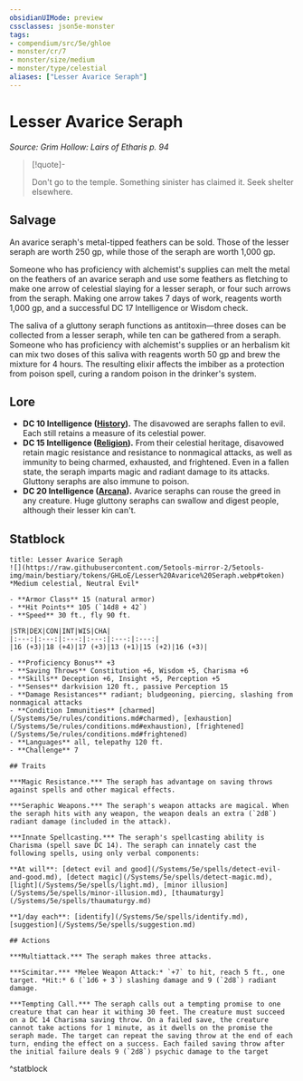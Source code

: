 ```yaml
---
obsidianUIMode: preview
cssclasses: json5e-monster
tags:
- compendium/src/5e/ghloe
- monster/cr/7
- monster/size/medium
- monster/type/celestial
aliases: ["Lesser Avarice Seraph"]
---
```

# Lesser Avarice Seraph
*Source: Grim Hollow: Lairs of Etharis p. 94*  

> [!quote]-  
> 
> Don't go to the temple. Something sinister has claimed it. Seek shelter elsewhere.

## Salvage

An avarice seraph's metal-tipped feathers can be sold. Those of the lesser seraph are worth 250 gp, while those of the seraph are worth 1,000 gp.

Someone who has proficiency with alchemist's supplies can melt the metal on the feathers of an avarice seraph and use some feathers as fletching to make one arrow of celestial slaying for a lesser seraph, or four such arrows from the seraph. Making one arrow takes 7 days of work, reagents worth 1,000 gp, and a successful DC 17 Intelligence or Wisdom check.

The saliva of a gluttony seraph functions as antitoxin—three doses can be collected from a lesser seraph, while ten can be gathered from a seraph. Someone who has proficiency with alchemist's supplies or an herbalism kit can mix two doses of this saliva with reagents worth 50 gp and brew the mixture for 4 hours. The resulting elixir affects the imbiber as a protection from poison spell, curing a random poison in the drinker's system.

## Lore

- **DC 10 Intelligence ([History](/Systems/5e/rules/skills.md#History)).** The disavowed are seraphs fallen to evil. Each still retains a measure of its celestial power.  
- **DC 15 Intelligence ([Religion](/Systems/5e/rules/skills.md#Religion)).** From their celestial heritage, disavowed retain magic resistance and resistance to nonmagical attacks, as well as immunity to being charmed, exhausted, and frightened. Even in a fallen state, the seraph imparts magic and radiant damage to its attacks. Gluttony seraphs are also immune to poison.  
- **DC 20 Intelligence ([Arcana](/Systems/5e/rules/skills.md#Arcana)).** Avarice seraphs can rouse the greed in any creature. Huge gluttony seraphs can swallow and digest people, although their lesser kin can't.  

## Statblock

```ad-statblock
title: Lesser Avarice Seraph
![](https://raw.githubusercontent.com/5etools-mirror-2/5etools-img/main/bestiary/tokens/GHLoE/Lesser%20Avarice%20Seraph.webp#token)
*Medium celestial, Neutral Evil*

- **Armor Class** 15 (natural armor)
- **Hit Points** 105 (`14d8 + 42`)
- **Speed** 30 ft., fly 90 ft.

|STR|DEX|CON|INT|WIS|CHA|
|:---:|:---:|:---:|:---:|:---:|:---:|
|16 (+3)|18 (+4)|17 (+3)|13 (+1)|15 (+2)|16 (+3)|

- **Proficiency Bonus** +3
- **Saving Throws** Constitution +6, Wisdom +5, Charisma +6
- **Skills** Deception +6, Insight +5, Perception +5
- **Senses** darkvision 120 ft., passive Perception 15
- **Damage Resistances** radiant; bludgeoning, piercing, slashing from nonmagical attacks
- **Condition Immunities** [charmed](/Systems/5e/rules/conditions.md#charmed), [exhaustion](/Systems/5e/rules/conditions.md#exhaustion), [frightened](/Systems/5e/rules/conditions.md#frightened)
- **Languages** all, telepathy 120 ft.
- **Challenge** 7

## Traits

***Magic Resistance.*** The seraph has advantage on saving throws against spells and other magical effects.

***Seraphic Weapons.*** The seraph's weapon attacks are magical. When the seraph hits with any weapon, the weapon deals an extra (`2d8`) radiant damage (included in the attack).

***Innate Spellcasting.*** The seraph's spellcasting ability is Charisma (spell save DC 14). The seraph can innately cast the following spells, using only verbal components:

**At will**: [detect evil and good](/Systems/5e/spells/detect-evil-and-good.md), [detect magic](/Systems/5e/spells/detect-magic.md), [light](/Systems/5e/spells/light.md), [minor illusion](/Systems/5e/spells/minor-illusion.md), [thaumaturgy](/Systems/5e/spells/thaumaturgy.md)

**1/day each**: [identify](/Systems/5e/spells/identify.md), [suggestion](/Systems/5e/spells/suggestion.md)

## Actions

***Multiattack.*** The seraph makes three attacks.

***Scimitar.*** *Melee Weapon Attack:* `+7` to hit, reach 5 ft., one target. *Hit:* 6 (`1d6 + 3`) slashing damage and 9 (`2d8`) radiant damage.

***Tempting Call.*** The seraph calls out a tempting promise to one creature that can hear it withing 30 feet. The creature must succeed on a DC 14 Charisma saving throw. On a failed save, the creature cannot take actions for 1 minute, as it dwells on the promise the seraph made. The target can repeat the saving throw at the end of each turn, ending the effect on a success. Each failed saving throw after the initial failure deals 9 (`2d8`) psychic damage to the target
```
^statblock